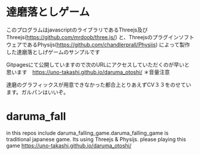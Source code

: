 # 達磨落としゲーム
このプログラムはjavascriptのライブラリであるThreejs及びThreejs(https://github.com/mrdoob/three.js/)
と、ThreejsのプラグインソフトウェアであるPhysijs(https://github.com/chandlerprall/Physijs)
によって製作した達磨落としげゲームのサンプルです

Gitpagesにて公開していますので次のURLにアクセスしていただくのが早いと思います　https://uno-takashi.github.io/daruma_otoshi/
＊音量注意

達磨のグラフィックスが用意できなかった都合上とりあえずCV３３をのせています。ガルパンはいいぞ。

# daruma_fall
in this repos include daruma_falling_game.daruma_falling_game is traditional japanese game.
Its using Threejs & Physijs.
please playing this game https://uno-takashi.github.io/daruma_otoshi/
